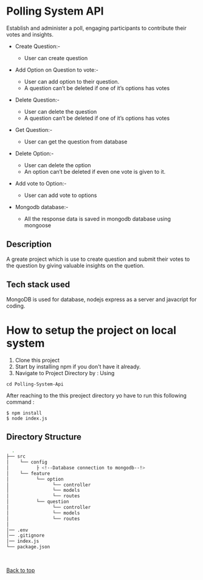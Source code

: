 # Polling System API
Establish and administer a poll, engaging participants to contribute their votes and insights.

- Create Question:-
    - User can create question
 
- Add Option on Question to vote:-
    - User can add option to their question.
    - A question can’t be deleted if one of it’s options has votes

- Delete Question:-
    - User can delete the question
    - A question can’t be deleted if one of it’s options has votes

- Get Question:-
    - User can get the question from database

- Delete Option:-
    - User can delete the option
    - An option can’t be deleted if even one vote is given to it.

- Add vote to Option:-
    - User can add vote to options

- Mongodb database:-
    - All the response data is saved in mongodb database using mongoose

## Description 
  A greate project which is use to create question and submit their votes to the question by giving valuable insights on the quetion.
  
## Tech stack used
  MongoDB is used for database, nodejs express as a server and javacript for coding.
  
# How to setup the project on local system
  1. Clone this project
  2. Start by installing npm if you don't have it already.
  3. Navigate to Project Directory by : Using
  ```
  cd Polling-System-Api
  
  ```
  
  After reaching to the this preoject directory yo have to run this following command :
  ```
  $ npm install
  $ node index.js 
  ```
  
  ## Directory Structure
  ```bash
    .
  ├── src
  │    └── config
  │          ├ <!--Database connection to mongodb--!>
  │    └── feature
  │          └── option
  │                └── controller
  │                └── models
  │                └── routes
  │          └── question
  │                └── controller
  │                └── models
  │                └── routes
  │
  │── .env
  │── .gitignore
  │── index.js
  └── package.json
```
&#xa0;

<a href="#top">Back to top</a>
